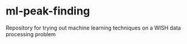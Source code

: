 # ml-peak-finding

Repository for trying out machine learning techniques on a WISH data processing problem   

